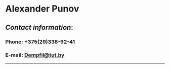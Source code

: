 
# Alexander Punov
## _Contact information_:
### Phone: +375(29)338-92-41
### E-mail: Dempfil@tut.by
___
